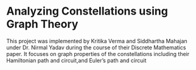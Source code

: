 # Analyzing Constellations using Graph Theory

This project was implemented by Kritika Verma and Siddhartha Mahajan under Dr. Nirmal Yadav during the course of their Discrete Mathematics paper.
It focuses on graph properties of the
constellations including their Hamiltonian path and
circuit,and Euler’s path and circuit
